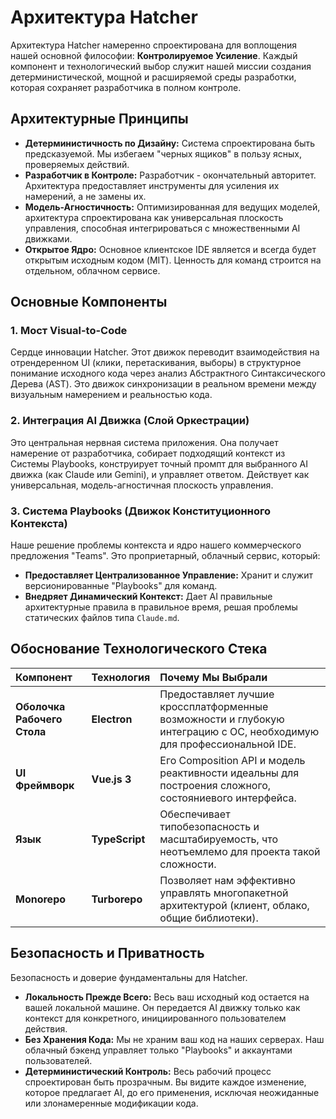 # Архитектура Hatcher

Архитектура Hatcher намеренно спроектирована для воплощения нашей основной философии: **Контролируемое Усиление**. Каждый компонент и технологический выбор служит нашей миссии создания детерминистической, мощной и расширяемой среды разработки, которая сохраняет разработчика в полном контроле.

## Архитектурные Принципы

- **Детерминистичность по Дизайну:** Система спроектирована быть предсказуемой. Мы избегаем "черных ящиков" в пользу ясных, проверяемых действий.
- **Разработчик в Контроле:** Разработчик - окончательный авторитет. Архитектура предоставляет инструменты для усиления их намерений, а не замены их.
- **Модель-Агностичность:** Оптимизированная для ведущих моделей, архитектура спроектирована как универсальная плоскость управления, способная интегрироваться с множественными AI движками.
- **Открытое Ядро:** Основное клиентское IDE является и всегда будет открытым исходным кодом (MIT). Ценность для команд строится на отдельном, облачном сервисе.

## Основные Компоненты

### 1. Мост Visual-to-Code

Сердце инновации Hatcher. Этот движок переводит взаимодействия на отрендеренном UI (клики, перетаскивания, выборы) в структурное понимание исходного кода через анализ Абстрактного Синтаксического Дерева (AST). Это движок синхронизации в реальном времени между визуальным намерением и реальностью кода.

### 2. Интеграция AI Движка (Слой Оркестрации)

Это центральная нервная система приложения. Она получает намерение от разработчика, собирает подходящий контекст из Системы Playbooks, конструирует точный промпт для выбранного AI движка (как Claude или Gemini), и управляет ответом. Действует как универсальная, модель-агностичная плоскость управления.

### 3. Система Playbooks (Движок Конституционного Контекста)

Наше решение проблемы контекста и ядро нашего коммерческого предложения "Teams". Это проприетарный, облачный сервис, который:

- **Предоставляет Централизованное Управление:** Хранит и служит версионированные "Playbooks" для команд.
- **Внедряет Динамический Контекст:** Дает AI правильные архитектурные правила в правильное время, решая проблемы статических файлов типа `Claude.md`.

## Обоснование Технологического Стека

| Компонент                   | Технология     | Почему Мы Выбрали                                                                                                     |
| :-------------------------- | :------------- | :-------------------------------------------------------------------------------------------------------------------- |
| **Оболочка Рабочего Стола** | **Electron**   | Предоставляет лучшие кроссплатформенные возможности и глубокую интеграцию с ОС, необходимую для профессиональной IDE. |
| **UI Фреймворк**            | **Vue.js 3**   | Его Composition API и модель реактивности идеальны для построения сложного, состояниевого интерфейса.                 |
| **Язык**                    | **TypeScript** | Обеспечивает типобезопасность и масштабируемость, что неотъемлемо для проекта такой сложности.                        |
| **Monorepo**                | **Turborepo**  | Позволяет нам эффективно управлять многопакетной архитектурой (клиент, облако, общие библиотеки).                     |

## Безопасность и Приватность

Безопасность и доверие фундаментальны для Hatcher.

- **Локальность Прежде Всего:** Весь ваш исходный код остается на вашей локальной машине. Он передается AI движку только как контекст для конкретного, инициированного пользователем действия.
- **Без Хранения Кода:** Мы не храним ваш код на наших серверах. Наш облачный бэкенд управляет только "Playbooks" и аккаунтами пользователей.
- **Детерминистический Контроль:** Весь рабочий процесс спроектирован быть прозрачным. Вы видите каждое изменение, которое предлагает AI, до его применения, исключая неожиданные или злонамеренные модификации кода.
